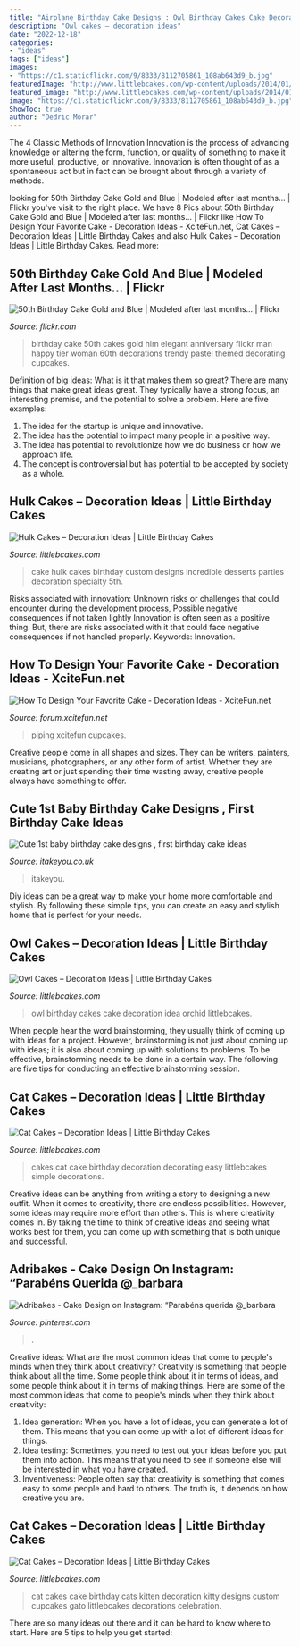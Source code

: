 ```yaml
---
title: "Airplane Birthday Cake Designs : Owl Birthday Cakes Cake Decoration Idea Orchid Littlebcakes"
description: "Owl cakes – decoration ideas"
date: "2022-12-18"
categories:
- "ideas"
tags: ["ideas"]
images:
- "https://c1.staticflickr.com/9/8333/8112705861_108ab643d9_b.jpg"
featuredImage: "http://www.littlebcakes.com/wp-content/uploads/2014/01/Cat-Cakes-For-Kids.jpg"
featured_image: "http://www.littlebcakes.com/wp-content/uploads/2014/01/Hulk-Cake-768x1024.jpg"
image: "https://c1.staticflickr.com/9/8333/8112705861_108ab643d9_b.jpg"
ShowToc: true
author: "Dedric Morar"
---
```



The 4 Classic Methods of Innovation
Innovation is the process of advancing knowledge or altering the form, function, or quality of something to make it more useful, productive, or innovative. Innovation is often thought of as a spontaneous act but in fact can be brought about through a variety of methods.

	

		
looking for 50th Birthday Cake Gold and Blue | Modeled after last months… | Flickr you've visit to the right place. We have 8 Pics about 50th Birthday Cake Gold and Blue | Modeled after last months… | Flickr like How To Design Your Favorite Cake - Decoration Ideas - XciteFun.net, Cat Cakes – Decoration Ideas | Little Birthday Cakes and also Hulk Cakes – Decoration Ideas | Little Birthday Cakes. Read more:
		
    
## 50th Birthday Cake Gold And Blue | Modeled After Last Months… | Flickr

<img loading=lazy src="https://c1.staticflickr.com/9/8333/8112705861_108ab643d9_b.jpg" onerror="this.onerror=null;this.src='https://tse2.mm.bing.net/th?id=OIP.vYmqTeQfF3U9fK9tylkpOwHaK_&amp;pid=15.1';" alt="50th Birthday Cake Gold and Blue | Modeled after last months… | Flickr">

_Source: flickr.com_

>birthday cake 50th cakes gold him elegant anniversary flickr man happy tier woman 60th decorations trendy pastel themed decorating cupcakes. 

	

Definition of big ideas: What is it that makes them so great?
There are many things that make great ideas great. They typically have a strong focus, an interesting premise, and the potential to solve a problem. Here are five examples:
1. The idea for the startup is unique and innovative.
2. The idea has the potential to impact many people in a positive way.
3. The idea has potential to revolutionize how we do business or how we approach life. 
4. The concept is controversial but has potential to be accepted by society as a whole. 

    
## Hulk Cakes – Decoration Ideas | Little Birthday Cakes

<img loading=lazy src="http://www.littlebcakes.com/wp-content/uploads/2014/01/Hulk-Cake-768x1024.jpg" onerror="this.onerror=null;this.src='https://tse3.mm.bing.net/th?id=OIP.1tinCIVK0lSm-KQ566mV6gHaJ4&amp;pid=15.1';" alt="Hulk Cakes – Decoration Ideas | Little Birthday Cakes">

_Source: littlebcakes.com_

>cake hulk cakes birthday custom designs incredible desserts parties decoration specialty 5th. 

	

Risks associated with innovation: Unknown risks or challenges that could encounter during the development process, Possible negative consequences if not taken lightly
Innovation is often seen as a positive thing. But, there are risks associated with it that could face negative consequences if not handled properly. Keywords: Innovation.

    
## How To Design Your Favorite Cake - Decoration Ideas - XciteFun.net

<img loading=lazy src="https://img.xcitefun.net/users/2014/07/359398,xcitefun-cake-decoration-12.jpg" onerror="this.onerror=null;this.src='https://tse3.mm.bing.net/th?id=OIP.VdPdESXgaAE7LdtacEkEFAHaJ4&amp;pid=15.1';" alt="How To Design Your Favorite Cake - Decoration Ideas - XciteFun.net">

_Source: forum.xcitefun.net_

>piping xcitefun cupcakes. 

	

Creative people come in all shapes and sizes. They can be writers, painters, musicians, photographers, or any other form of artist. Whether they are creating art or just spending their time wasting away, creative people always have something to offer.

    
## Cute 1st Baby Birthday Cake Designs , First Birthday Cake Ideas

<img loading=lazy src="https://www.itakeyou.co.uk/wp-content/uploads/2020/09/1st-brithday-cake-2-531x1024.jpg" onerror="this.onerror=null;this.src='https://tse4.mm.bing.net/th?id=OIP.g5h6iL6hgdzmWbJWFY47UgHaOS&amp;pid=15.1';" alt="Cute 1st baby birthday cake designs , first birthday cake ideas">

_Source: itakeyou.co.uk_

>itakeyou. 

	

Diy ideas can be a great way to make your home more comfortable and stylish. By following these simple tips, you can create an easy and stylish home that is perfect for your needs.

    
## Owl Cakes – Decoration Ideas | Little Birthday Cakes

<img loading=lazy src="http://www.littlebcakes.com/wp-content/uploads/2013/08/Owl-Birthday-Cake-Ideas.jpg" onerror="this.onerror=null;this.src='https://tse4.mm.bing.net/th?id=OIP.xz3m0Ly-0sx_4Y3ufCaAPQHaKd&amp;pid=15.1';" alt="Owl Cakes – Decoration Ideas | Little Birthday Cakes">

_Source: littlebcakes.com_

>owl birthday cakes cake decoration idea orchid littlebcakes. 

	

When people hear the word brainstorming, they usually think of coming up with ideas for a project. However, brainstorming is not just about coming up with ideas; it is also about coming up with solutions to problems. To be effective, brainstorming needs to be done in a certain way. The following are five tips for conducting an effective brainstorming session.

    
## Cat Cakes – Decoration Ideas | Little Birthday Cakes

<img loading=lazy src="http://www.littlebcakes.com/wp-content/uploads/2014/01/Cat-Cakes-For-Kids.jpg" onerror="this.onerror=null;this.src='https://tse2.mm.bing.net/th?id=OIP.0OejAuI5DKcqRb0V7l2CNwHaLG&amp;pid=15.1';" alt="Cat Cakes – Decoration Ideas | Little Birthday Cakes">

_Source: littlebcakes.com_

>cakes cat cake birthday decoration decorating easy littlebcakes simple decorations. 

	

Creative ideas can be anything from writing a story to designing a new outfit. When it comes to creativity, there are endless possibilities. However, some ideas may require more effort than others. This is where creativity comes in. By taking the time to think of creative ideas and seeing what works best for them, you can come up with something that is both unique and successful.

    
## Adribakes - Cake Design On Instagram: “Parabéns Querida @_barbara

<img loading=lazy src="https://i.pinimg.com/736x/78/a0/79/78a079d237b660d5f42e850dd711e551.jpg" onerror="this.onerror=null;this.src='https://tse2.mm.bing.net/th?id=OIP.-QJ-Y0dnGUkfhwfutVwGWAHaLH&amp;pid=15.1';" alt="Adribakes - Cake Design on Instagram: “Parabéns querida @_barbara">

_Source: pinterest.com_

>. 

	

Creative ideas: What are the most common ideas that come to people's minds when they think about creativity?
Creativity is something that people think about all the time. Some people think about it in terms of ideas, and some people think about it in terms of making things. Here are some of the most common ideas that come to people's minds when they think about creativity: 
1. Idea generation: When you have a lot of ideas, you can generate a lot of them. This means that you can come up with a lot of different ideas for things. 
2. Idea testing: Sometimes, you need to test out your ideas before you put them into action. This means that you need to see if someone else will be interested in what you have created. 
3. Inventiveness: People often say that creativity is something that comes easy to some people and hard to others. The truth is, it depends on how creative you are.

    
## Cat Cakes – Decoration Ideas | Little Birthday Cakes

<img loading=lazy src="http://www.littlebcakes.com/wp-content/uploads/2014/01/Cat-Cakes.jpg" onerror="this.onerror=null;this.src='https://tse2.mm.bing.net/th?id=OIP.W2YtTAyoa8WdHetsdiGXSAHaJ4&amp;pid=15.1';" alt="Cat Cakes – Decoration Ideas | Little Birthday Cakes">

_Source: littlebcakes.com_

>cat cakes cake birthday cats kitten decoration kitty designs custom cupcakes gato littlebcakes decorations celebration. 

	

There are so many ideas out there and it can be hard to know where to start. Here are 5 tips to help you get started: 


